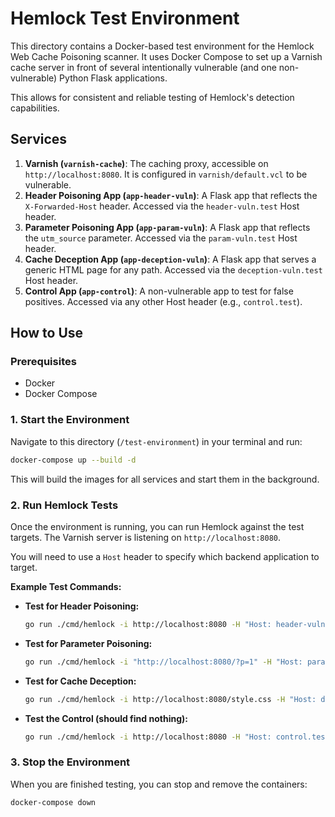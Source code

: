 # Hemlock Test Environment

This directory contains a Docker-based test environment for the Hemlock Web Cache Poisoning scanner. It uses Docker Compose to set up a Varnish cache server in front of several intentionally vulnerable (and one non-vulnerable) Python Flask applications.

This allows for consistent and reliable testing of Hemlock's detection capabilities.

## Services

1.  **Varnish (`varnish-cache`)**: The caching proxy, accessible on `http://localhost:8080`. It is configured in `varnish/default.vcl` to be vulnerable.
2.  **Header Poisoning App (`app-header-vuln`)**: A Flask app that reflects the `X-Forwarded-Host` header. Accessed via the `header-vuln.test` Host header.
3.  **Parameter Poisoning App (`app-param-vuln`)**: A Flask app that reflects the `utm_source` parameter. Accessed via the `param-vuln.test` Host header.
4.  **Cache Deception App (`app-deception-vuln`)**: A Flask app that serves a generic HTML page for any path. Accessed via the `deception-vuln.test` Host header.
5.  **Control App (`app-control`)**: A non-vulnerable app to test for false positives. Accessed via any other Host header (e.g., `control.test`).

## How to Use

### Prerequisites
- Docker
- Docker Compose

### 1. Start the Environment

Navigate to this directory (`/test-environment`) in your terminal and run:

```bash
docker-compose up --build -d
```
This will build the images for all services and start them in the background.

### 2. Run Hemlock Tests

Once the environment is running, you can run Hemlock against the test targets. The Varnish server is listening on `http://localhost:8080`.

You will need to use a `Host` header to specify which backend application to target.

**Example Test Commands:**

*   **Test for Header Poisoning:**
    ```bash
    go run ./cmd/hemlock -i http://localhost:8080 -H "Host: header-vuln.test" --test-modes header
    ```

*   **Test for Parameter Poisoning:**
    ```bash
    go run ./cmd/hemlock -i "http://localhost:8080/?p=1" -H "Host: param-vuln.test" --test-modes param
    ```

*   **Test for Cache Deception:**
    ```bash
    go run ./cmd/hemlock -i http://localhost:8080/style.css -H "Host: deception-vuln.test" --test-modes deception
    ```
    
*   **Test the Control (should find nothing):**
    ```bash
    go run ./cmd/hemlock -i http://localhost:8080 -H "Host: control.test" --test-modes header,param,deception
    ```

### 3. Stop the Environment

When you are finished testing, you can stop and remove the containers:

```bash
docker-compose down
``` 